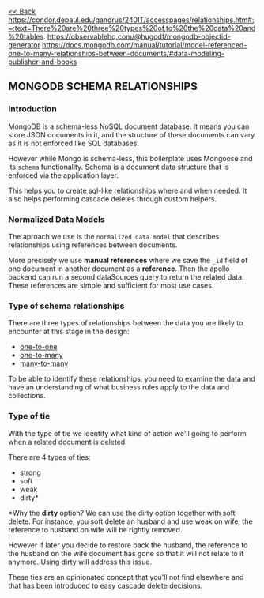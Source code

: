 [<< Back](../../README.md)
https://condor.depaul.edu/gandrus/240IT/accesspages/relationships.htm#:~:text=There%20are%20three%20types%20of,to%20the%20data%20and%20tables.
https://observablehq.com/@hugodf/mongodb-objectid-generator
https://docs.mongodb.com/manual/tutorial/model-referenced-one-to-many-relationships-between-documents/#data-modeling-publisher-and-books

## MONGODB SCHEMA RELATIONSHIPS

### Introduction
MongoDB is a schema-less NoSQL document database. It means you can store JSON documents in it, and the structure of these documents can vary as it is not enforced like SQL databases.

However while Mongo is schema-less, this boilerplate uses Mongoose and its `schema` functionality. Schema is a document data structure that is enforced via the application layer.

This helps you to create sql-like relationships where and when needed. It also helps performing cascade deletes through custom helpers.

### Normalized Data Models
The aproach we use is the `normalized data model` that  describes relationships using references between documents.

More precisely we use **manual references** where we save the `_id` field of one document in another document as a **reference**. Then the apollo backend can run a second dataSources query to return the related data. These references are simple and sufficient for most use cases.

### Type of schema relationships
There are three types of relationships between the data you are likely to encounter at this stage in the design:
- [one-to-one](db-relationships/one-to-one.md)
- [one-to-many](db-relationships/one-to-many.md)
- [many-to-many](db-relationships/many-to-many.md)

To be able to identify these relationships, you need to examine the data and have an understanding of what business rules apply to the data and collections.

### Type of tie
With the type of tie we identify what kind of action we'll going to perform when a related document is deleted.

There are 4 types of ties:
- strong
- soft
- weak
- dirty*

*Why the **dirty** option? We can use the dirty option together with soft delete. For instance, you soft delete an husband and use weak on wife, the reference to husband on wife will be rightly removed.

However if later you decide to restore back the husband, the reference to the husband on the wife document has gone so that it will not relate to it anymore. Using dirty will address this issue.

These ties are an opinionated concept that you'll not find elsewhere and that has been introduced to easy cascade delete decisions.
